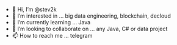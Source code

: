 - 👋 Hi, I’m @stev2k
- 👀 I’m interested in ... big data engineering, blockchain, decloud  
- 🌱 I’m currently learning ... Java 
- 💞️ I’m looking to collaborate on ... any Java, C# or data project 
- 📫 How to reach me ... telegram

<!---
stev2k/stev2k is a ✨ special ✨ repository because its `README.md` (this file) appears on your GitHub profile.
You can click the Preview link to take a look at your changes.
--->
